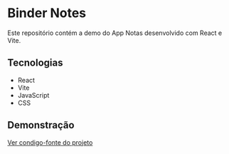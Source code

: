 # Binder Notes

Este repositório contém a demo do App Notas desenvolvido com React e Vite.

## Tecnologias
- React
- Vite
- JavaScript
- CSS

## Demonstração
[Ver condigo-fonte do projeto](https://github.com/IsaqueSSNogueira/app-notas-dev)
